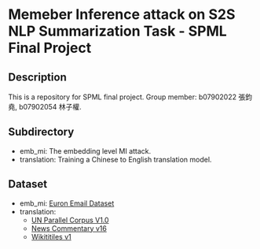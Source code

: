 # Memeber Inference attack on S2S NLP Summarization Task - SPML Final Project
## Description
This is a repository for SPML final project.
Group member: b07902022 張鈞堯, b07902054 林子權.
## Subdirectory 
- emb_mi: The embedding level MI attack. 
- translation: Training a Chinese to English translation model.
## Dataset 
- emb_mi: [Euron Email Dataset](https://www.cs.cmu.edu/~enron/)
- translation: 
    - [UN Parallel Corpus V1.0](https://conferences.unite.un.org/UNCorpus/)
    - [News Commentary v16](https://opus.nlpl.eu/News-Commentary.php)
    - [Wikititiles v1](https://data.statmt.org/wikititles/v1/)